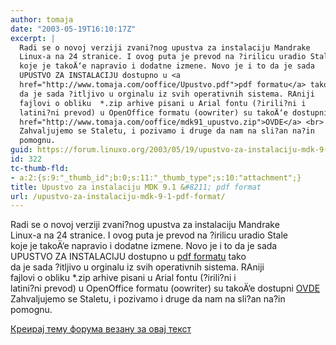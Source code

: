 ```yaml
---
author: tomaja
date: "2003-05-19T16:10:17Z"
excerpt: |
  Radi se o novoj verziji zvani?nog upustva za instalaciju Mandrake
  Linux-a na 24 stranice. I ovog puta je prevod na ?irilicu uradio Stale
  koje je takoÄ‘e napravio i dodatne izmene. Novo je i to da je sada
  UPUSTVO ZA INSTALACIJU dostupno u <a
  href="http://www.tomaja.com/ooffice/Upustvo.pdf">pdf formatu</a> tako
  da je sada ?itljivo u orginalu iz svih operativnih sistema. RAniji
  fajlovi o obliku  *.zip arhive pisani u Arial fontu (?irili?ni i
  latini?ni prevod) u OpenOffice formatu (oowriter) su takoÄ‘e dostupni <a
  href="http://www.tomaja.com/ooffice/mdk91_upustvo.zip">OVDE</a> <br>
  Zahvaljujemo se Staletu, i pozivamo i druge da nam na sli?an na?in
  pomognu.
guid: https://forum.linuxo.org/2003/05/19/upustvo-za-instalaciju-mdk-9-1-pdf-format/
id: 322
tc-thumb-fld:
- a:2:{s:9:"_thumb_id";b:0;s:11:"_thumb_type";s:10:"attachment";}
title: Upustvo za instalaciju MDK 9.1 &#8211; pdf format
url: /upustvo-za-instalaciju-mdk-9-1-pdf-format/
---
```

Radi se o novoj verziji zvani?nog upustva za instalaciju Mandrake  
Linux-a na 24 stranice. I ovog puta je prevod na ?irilicu uradio Stale  
koje je takoÄ‘e napravio i dodatne izmene. Novo je i to da je sada  
UPUSTVO ZA INSTALACIJU dostupno u [pdf formatu](http://www.tomaja.com/ooffice/Upustvo.pdf) tako  
da je sada ?itljivo u orginalu iz svih operativnih sistema. RAniji  
fajlovi o obliku *.zip arhive pisani u Arial fontu (?irili?ni i  
latini?ni prevod) u OpenOffice formatu (oowriter) su takoÄ‘e dostupni [OVDE](http://www.tomaja.com/ooffice/mdk91_upustvo.zip)  
Zahvaljujemo se Staletu, i pozivamo i druge da nam na sli?an na?in  
pomognu.<!--break-->

[Креирај тему форума везану за овај текст](https://linuxo.org/nova-tema-na-forumu/?se_pid=322)